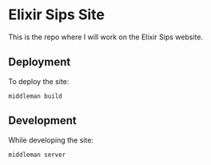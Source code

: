 # Elixir Sips Site

This is the repo where I will work on the Elixir Sips website.

## Deployment

To deploy the site:

```
middleman build
```

## Development

While developing the site:

```
middleman server
```
